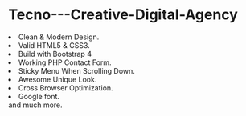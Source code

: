 # Tecno---Creative-Digital-Agency
<li>Clean & Modern Design.</li>
<li>Valid HTML5 & CSS3.</li>
<li>Build with Bootstrap 4</li>
<li>Working PHP Contact Form.</li>
<li>Sticky Menu When Scrolling Down.</li>
<li>Awesome Unique Look.</li>
<li>Cross Browser Optimization.</li>
<li>Google font.</li>
and much more.